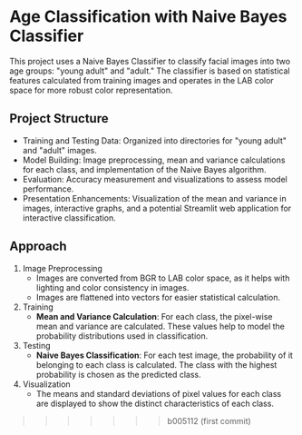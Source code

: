 # Age Classification with Naive Bayes Classifier

This project uses a Naive Bayes Classifier to classify facial images into two age groups: "young adult" and "adult." The classifier is based on statistical features calculated from training images and operates in the LAB color space for more robust color representation.

## Project Structure

- Training and Testing Data: Organized into directories for "young adult" and "adult" images.
- Model Building: Image preprocessing, mean and variance calculations for each class, and implementation of the Naive Bayes algorithm.
- Evaluation: Accuracy measurement and visualizations to assess model performance.
- Presentation Enhancements: Visualization of the mean and variance in images, interactive graphs, and a potential Streamlit web application for interactive classification.

## Approach

1. Image Preprocessing
    - Images are converted from BGR to LAB color space, as it helps with lighting and color consistency in images.
    - Images are flattened into vectors for easier statistical calculation.
2. Training
    - **Mean and Variance Calculation**: For each class, the pixel-wise mean and variance are calculated. These values help to model the probability distributions used in classification.
3. Testing
    - **Naive Bayes Classification**: For each test image, the probability of it belonging to each class is calculated. The class with the highest probability is chosen as the predicted class.
4. Visualization
    - The means and standard deviations of pixel values for each class are displayed to show the distinct characteristics of each class.
>>>>>>> b005112 (first commit)
